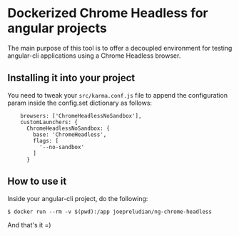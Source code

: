 # Dockerized Chrome Headless for angular projects

The main purpose of this tool is to offer a decoupled environment for testing angular-cli applications using a Chrome Headless browser.

## Installing it into your project

You need to tweak your `src/karma.conf.js` file to append the configuration param inside the config.set dictionary as follows:

```
    browsers: ['ChromeHeadlessNoSandbox'],
    customLaunchers: {
      ChromeHeadlessNoSandbox: {
        base: 'ChromeHeadless',
        flags: [
          '--no-sandbox'
        ]
      }
```

## How to use it

Inside your angular-cli project, do the following:

    $ docker run --rm -v $(pwd):/app joepreludian/ng-chrome-headless

And that's it =)
